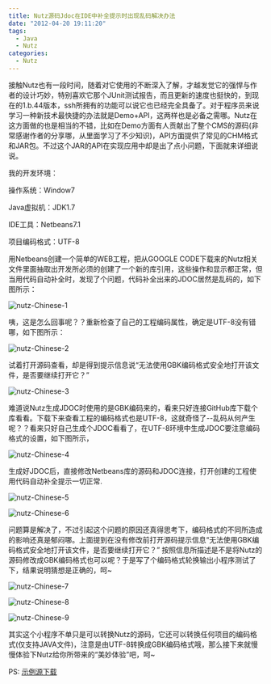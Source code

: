 ```yaml
---
title: Nutz源码Jdoc在IDE中补全提示时出现乱码解决办法
date: "2012-04-20 19:11:20"
tags: 
  - Java
  - Nutz
categories:
  - Nutz
---
```



接触Nutz也有一段时间，随着对它使用的不断深入了解，才越发觉它的强悍与作者的设计巧妙，特别喜欢它那个JUnit测试报告，而且更新的速度也挺快的，到现在的1.b.44版本，ssh所拥有的功能可以说它也已经完全具备了。对于程序员来说学习一种新技术最快捷的办法就是Demo+API，这两样也是必备之需哪。Nutz在这方面做的也是相当的不错，比如在Demo方面有人贡献出了整个CMS的源码(非常感谢作者的分享哪，从里面学习了不少知识)，API方面提供了常见的CHM格式和JAR包。不过这个JAR的API在实现应用中却是出了点小问题，下面就来详细说说。
 
<!-- more -->

我的开发环境：
 
操作系统：Window7
		     
Java虚拟机：JDK1.7
 
IDE工具：Netbeans7.1
 
项目编码格式：UTF-8
 
用Netbeans创建一个简单的WEB工程，把从GOOGLE CODE下载来的Nutz相关文件里面抽取出开发所必须的创建了一个新的库引用，这些操作和显示都正常，但当用代码自动补全时，发现了个问题，代码补全出来的JDOC居然是乱码的，如下图所示：

![nutz-Chinese-1](http://myblog.lisenhui.cn/nutz-Chinese-1.png-alias)

咦，这是怎么回事呢？？重新检查了自己的工程编码属性，确定是UTF-8没有错哪，如下图所示：

![nutz-Chinese-2](http://myblog.lisenhui.cn/nutz-Chinese-2.png-alias)

试着打开源码查看，却是得到提示信息说“无法使用GBK编码格式安全地打开该文件，是否要继续打开它？”

![nutz-Chinese-3](http://myblog.lisenhui.cn/nutz-Chinese-3.png-alias)

难道说Nutz生成JDOC时使用的是GBK编码来的，看来只好连接GitHub库下载个库看看。下载下来查看工程的编码格式也是UTF-8，这就奇怪了--乱码从何产生呢？？看来只好自己生成个JDOC看看了，在UTF-8环境中生成JDOC要注意编码格式的设置，如下图所示，

![nutz-Chinese-4](http://myblog.lisenhui.cn/nutz-Chinese-4.png-alias)

生成好JDOC后，直接修改Netbeans库的源码和JDOC连接，打开创建的工程使用代码自动补全提示一切正常.

![nutz-Chinese-5](http://myblog.lisenhui.cn/nutz-Chinese-5.png-alias)

![nutz-Chinese-6](http://myblog.lisenhui.cn/nutz-Chinese-6.png-alias)

问题算是解决了，不过引起这个问题的原因还真得思考下，编码格式的不同所造成的影响还真是郁闷哪。上面提到在没有修改前打开源码提示信息“无法使用GBK编码格式安全地打开该文件，是否要继续打开它？”  按照信息所描述是不是将Nutz的源码修改成GBK编码格式也可以呢？于是写了个编码格式轮换输出小程序测试了下，结果说明猜想是正确的，呵~

![nutz-Chinese-7](http://myblog.lisenhui.cn/nutz-Chinese-7.png-alias)

![nutz-Chinese-8](http://myblog.lisenhui.cn/nutz-Chinese-8.png-alias)

![nutz-Chinese-9](http://myblog.lisenhui.cn/nutz-Chinese-9.png-alias)

其实这个小程序不单只是可以转换Nutz的源码，它还可以转换任何项目的编码格式(仅支持JAVA文件)，注意是由UTF-8转换成GBK编码格式哦，那么接下来就慢慢体验下Nutz给你所带来的“美妙体验”吧，呵~

PS: [示例源下载](http://dl.iteye.com/topics/download/a3e210f6-cdf8-3abe-9490-e6249ecaef0c)
